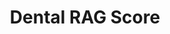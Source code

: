 ---
hackday: "08-leeds"
title: "Dental RAG Score"
summary: "Dental disease impacts on quality of life. The new NHS dental contract requires preventative care to reduce the risk of dental disease.
Dental RAG Score is a web based tool for a traffic-light system (Red, Amber or Green), used to weight each clinical or patient factor according to it’s importance in determining future risk for disease.
The RAG score will inform actions for patients and professionals to reduce the patient’s future risk from disease."
team:
  - "@bexmoxon"
  - "@ntoll"
  - "@marcus_baw"
  - "@b_seven_e"
  - "@steve_aatw"
links:
  website: http://dental-rag.aatw.com/
---